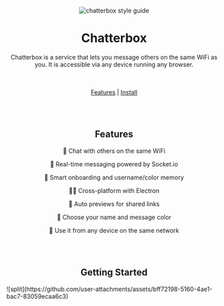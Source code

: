 <div align="center">


![chatterbox style guide](https://github.com/user-attachments/assets/3cb6541e-c0f5-4c53-9ed4-380c0dbfdae9)

<h1 align="center"> Chatterbox </h1>
<p align="center">
Chatterbox is a service that lets you message others on the same WiFi as you. It is accessible via any device running any browser.
</p>

<br><br>
[Features](#features) | 
[Install](#getting-started)

<br><br>

## Features
<p>
💬 Chat with others on the same WiFi

🚀 Real-time messaging powered by Socket.io

🧠 Smart onboarding and username/color memory

🧑‍💻 Cross-platform with Electron

🔗 Auto previews for shared links

🎨 Choose your name and message color

📱 Use it from any device on the same network
</p>

<br><br>

## Getting Started


</div>![split](https://github.com/user-attachments/assets/bff72198-5160-4ae1-bac7-83059ecaa6c3)

